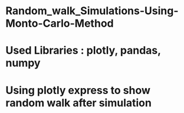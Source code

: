 # Random_walk_Simulations-Using-Monto-Carlo-Method


# Used Libraries : plotly, pandas, numpy

# Using plotly express to show random walk after simulation
